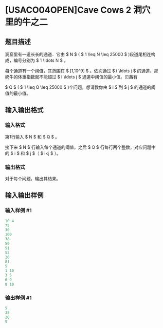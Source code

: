# [USACO04OPEN]Cave Cows 2 洞穴里的牛之二

## 题目描述

洞窟里有一道长长的通道．它由 $ N $ ( $ 1 \leq N \leq 25000 $ )段道尾相连构成，编号分别为 $ 1 \ldots N $ 。

每个通道有一个阈值，其范围在 $ [1,10^9] $ 。依次通过 $ i \ldots j $ 的通道，那奶牛的体重指数就不能超过 $ i \ldots j $ 通道中阈值的最小值。贝茜有

$ Q $ ( $ 1 \leq Q \leq 25000 $ )个问题，想请教你由 $ i $ 到 $ j $ 的通道的阈值的最小值。

## 输入输出格式

### 输入格式

第1行输入 $ N $ 和 $ Q $ 。

接下来 $ N $ 行输入每个通道的阈值，之后 $ Q $ 行每行两个整数，对应问题中的 $ i $ 和 $ j $（ $ i<j $ ）。

### 输出格式

对于每个问题，输出其结果。

## 输入输出样例

### 输入样例 #1

```cpp
10 4
75
30
100
38
50
51
52
20
81
5
1 10
3 5
6 9
8 10
```


### 输出样例 #1

```cpp
5
38
20
5
```


